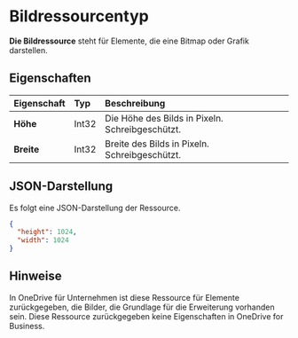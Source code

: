 # <a name="image-resource-type"></a>Bildressourcentyp

**Die Bildressource** steht für Elemente, die eine Bitmap oder Grafik darstellen.


## <a name="properties"></a>Eigenschaften

| Eigenschaft   | Typ  | Beschreibung                                |
|:-----------|:------|:-------------------------------------------|
| **Höhe** | Int32 | Die Höhe des Bilds in Pixeln. Schreibgeschützt. |
| **Breite**  | Int32 | Breite des Bilds in Pixeln. Schreibgeschützt.  |

## <a name="json-representation"></a>JSON-Darstellung

Es folgt eine JSON-Darstellung der Ressource.

<!-- {
  "blockType": "resource",
  "optionalProperties": [

  ],
  "@odata.type": "microsoft.graph.image"
}-->

```json
{
  "height": 1024,
  "width": 1024
}

```

## <a name="remarks"></a>Hinweise

In OneDrive für Unternehmen ist diese Ressource für Elemente zurückgegeben, die Bilder, die Grundlage für die Erweiterung vorhanden sein. Diese Ressource zurückgegeben keine Eigenschaften in OneDrive for Business.


<!-- uuid: 8fcb5dbc-d5aa-4681-8e31-b001d5168d79
2015-10-25 14:57:30 UTC -->
<!-- {
  "type": "#page.annotation",
  "description": "image resource",
  "keywords": "",
  "section": "documentation",
  "tocPath": ""
}-->
